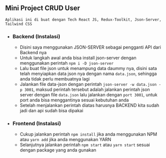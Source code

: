 ## Mini Project CRUD User
    Aplikasi ini di buat dengan Tech React JS, Redux-Toolkit, Json-Server, Tailwind CSS

- ### Backend (Instalasi)
  - Disini saya menggunakan JSON-SERVER sebagai pengganti API dari Backend nya
  - Untuk langkah awal anda bisa install json-server dengan menggunakan perintah ```npm i -D json-server```
  - Lalu buat file json untuk menampung data daummy nya, disini sata telah menyiapkan data json nya dengan nama ```data.json```, sehingga anda tidak perlu membuatnya lagi
  - Jalankan file data-json dengan perintah ```json-server -w data.json -p 3001```, maksud perintah tersebut adalah jalankan perintah json server dengan file ```data.json``` lalu jalankan dengan ```port 3001```, untuk port anda bisa menggantinya sesuai kebutuhan anda
  - Setelah menjalankan perintah diatas harusnya BACKEND kita sudah jadi dan api sudah bisa dipakai
- ### Frontend (Instalasi)
  - Cukup jalankan perintah ```npm install``` jika anda menggunakan NPM atau ```yarn add``` jika anda menggunakan YARN
  - Selanjutnya jalankan perintah ```npm start``` atau ```yarn start``` sesuai dengan package yang anda gunakan
